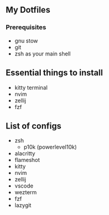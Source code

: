 ## My Dotfiles

### Prerequisites

- gnu stow
- git
- zsh as your main shell

## Essential things to install

- kitty terminal
- nvim
- zellij
- fzf

## List of configs

- zsh
  - p10k (powerlevel10k)
- alacritty
- flameshot
- kitty
- nvim
- zellij
- vscode
- wezterm
- fzf
- lazygit
